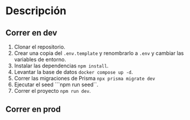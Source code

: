 # Descripción


## Correr en dev


1. Clonar  el repositorio.
2. Crear una copia del ```.env.template``` y renombrarlo a ```.env``` y cambiar las variables de entorno.
3. Instalar las dependencias ```npm install```.
4. Levantar la base de datos ```docker compose up -d```.
5. Correr las migraciones de Prisma ```npx prisma migrate dev```
6. Ejecutar el seed ```npm run seed``.
7. Correr el proyecto ```npm run dev```.

## Correr en prod